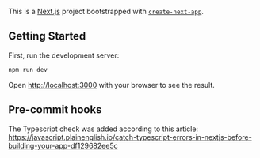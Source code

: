 This is a [Next.js](https://nextjs.org/) project bootstrapped with [`create-next-app`](https://github.com/vercel/next.js/tree/canary/packages/create-next-app).

## Getting Started

First, run the development server:

```bash
npm run dev
```

Open [http://localhost:3000](http://localhost:3000) with your browser to see the result.

## Pre-commit hooks

The Typescript check was added according to this article: https://javascript.plainenglish.io/catch-typescript-errors-in-nextjs-before-building-your-app-df129682ee5c
